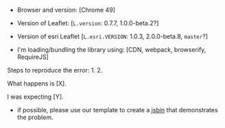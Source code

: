 * Browser and version:
  [Chrome 49]

* Version of Leaflet: [`L.version`: 0.7.7, 1.0.0-beta.2?]

* Version of esri Leaflet [`L.esri.VERSION`: 1.0.3, 2.0.0-beta.8, `master`?]

* I'm loading/bundling the library using: [CDN, webpack, browserify, RequireJS]



Steps to reproduce the error:
1.
2.


What happens is [X].

I was expecting [Y].

* if possible, please use our template to create a [jsbin](http://jsbin.com/xecawi/edit?html,output) that demonstrates the problem.

